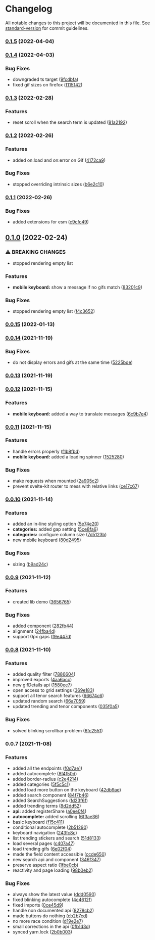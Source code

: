 # Changelog

All notable changes to this project will be documented in this file. See [standard-version](https://github.com/conventional-changelog/standard-version) for commit guidelines.

### [0.1.5](https://github.com/GauBen/svelte-tenor/compare/v0.1.4...v0.1.5) (2022-04-04)

### [0.1.4](https://github.com/GauBen/svelte-tenor/compare/v0.1.3...v0.1.4) (2022-04-03)


### Bug Fixes

* downgraded ts target ([9fcdbfa](https://github.com/GauBen/svelte-tenor/commit/9fcdbfabe5e8c749f24f2c14429ea61e9b641699))
* fixed gif sizes on firefox ([f115142](https://github.com/GauBen/svelte-tenor/commit/f11514257219476b9b2bbff9f314d05a06841ec6))

### [0.1.3](https://github.com/GauBen/svelte-tenor/compare/v0.1.2...v0.1.3) (2022-02-28)


### Features

* reset scroll when the search term is updated ([81a2192](https://github.com/GauBen/svelte-tenor/commit/81a219263392edec56180df318c1a69371b5cb21))

### [0.1.2](https://github.com/GauBen/svelte-tenor/compare/v0.1.1...v0.1.2) (2022-02-26)


### Features

* added on:load and on:error on Gif ([4172ca9](https://github.com/GauBen/svelte-tenor/commit/4172ca987919906489696ec657574ace9ff9585e))


### Bug Fixes

* stopped overriding intrinsic sizes ([b6e2c10](https://github.com/GauBen/svelte-tenor/commit/b6e2c1086ac98507541046a3f00b532508de440f))

### [0.1.1](https://github.com/GauBen/svelte-tenor/compare/v0.1.0...v0.1.1) (2022-02-26)


### Bug Fixes

* added extensions for esm ([c9cfc49](https://github.com/GauBen/svelte-tenor/commit/c9cfc49c96bd020ecc320ab89566f31175b81786))

## [0.1.0](https://github.com/GauBen/svelte-tenor/compare/v0.0.15...v0.1.0) (2022-02-24)


### ⚠ BREAKING CHANGES

* stopped rendering empty list

### Features

* **mobile keyboard:** show a message if no gifs match ([83201c9](https://github.com/GauBen/svelte-tenor/commit/83201c9c7ac2650be12dca9722ca4b2573ec4969))


### Bug Fixes

* stopped rendering empty list ([f4c3652](https://github.com/GauBen/svelte-tenor/commit/f4c36528806e585d80801ad5f6bd81a67b423765))

### [0.0.15](https://github.com/GauBen/svelte-tenor/compare/v0.0.14...v0.0.15) (2022-01-13)

### [0.0.14](https://github.com/GauBen/svelte-tenor/compare/v0.0.13...v0.0.14) (2021-11-19)


### Bug Fixes

* do not display errors and gifs at the same time ([5225bde](https://github.com/GauBen/svelte-tenor/commit/5225bdeb75595f2e8c8c150e1c98983654127c84))

### [0.0.13](https://github.com/GauBen/svelte-tenor/compare/v0.0.12...v0.0.13) (2021-11-19)

### [0.0.12](https://github.com/GauBen/svelte-tenor/compare/v0.0.11...v0.0.12) (2021-11-15)


### Features

* **mobile keyboard:** added a way to translate messages ([6c9b7e4](https://github.com/GauBen/svelte-tenor/commit/6c9b7e44010b68915bde17d721de8569736bbc80))

### [0.0.11](https://github.com/GauBen/svelte-tenor/compare/v0.0.10...v0.0.11) (2021-11-15)


### Features

* handle errors properly ([f1b8fbd](https://github.com/GauBen/svelte-tenor/commit/f1b8fbda8415908e31a6f8e3009f101bbe3075af))
* **mobile keyboard:** added a loading spinner ([1525280](https://github.com/GauBen/svelte-tenor/commit/152528049552e1b50f18c8b4423158eaae231f23))


### Bug Fixes

* make requests when mounted ([2a905c2](https://github.com/GauBen/svelte-tenor/commit/2a905c2deade361801547db68b855f18aaf6b50c))
* prevent svelte-kit router to mess with relative links ([ce17c67](https://github.com/GauBen/svelte-tenor/commit/ce17c675d203a280a127d54d8b4c5a3f58e3b04b))

### [0.0.10](https://github.com/GauBen/svelte-tenor/compare/v0.0.9...v0.0.10) (2021-11-14)


### Features

* added an in-line styling option ([5e74e20](https://github.com/GauBen/svelte-tenor/commit/5e74e209aae1e8b6110723da4542242327234f7e))
* **categories:** added gap setting ([5ce8fa6](https://github.com/GauBen/svelte-tenor/commit/5ce8fa6e80d3f7cc4cd4049c7863c0a58876f106))
* **categories:** configure column size ([7d5123b](https://github.com/GauBen/svelte-tenor/commit/7d5123bca15951b1be2fbb4b363a6c6c514d56a2))
* new mobile keyboard ([80d2495](https://github.com/GauBen/svelte-tenor/commit/80d24958cc688436a8b69b7c507817ebed00bc46))


### Bug Fixes

* sizing ([b9ad24c](https://github.com/GauBen/svelte-tenor/commit/b9ad24c3ca30e5d13b7b3353666f042151a8f9a2))

### [0.0.9](https://github.com/GauBen/svelte-tenor/compare/v0.0.8...v0.0.9) (2021-11-12)


### Features

* created lib demo ([3656765](https://github.com/GauBen/svelte-tenor/commit/3656765ccdab3df6aafab4619dbf1d322d86eec8))


### Bug Fixes

* added component ([282fb44](https://github.com/GauBen/svelte-tenor/commit/282fb449f129173ad5cd20b596887b09d3735d53))
* alignment ([24fba4d](https://github.com/GauBen/svelte-tenor/commit/24fba4d1871b0e04dc7790207d05de6b875de889))
* support 0px gaps ([f9e447d](https://github.com/GauBen/svelte-tenor/commit/f9e447d67ebbc537e9ae39d7a8b60fe9d0654bf0))

### [0.0.8](https://github.com/GauBen/svelte-tenor/compare/v0.0.7...v0.0.8) (2021-11-10)


### Features

* added quality filter ([7886604](https://github.com/GauBen/svelte-tenor/commit/7886604eeb1b72c4620a4cf78c899560bf2fa37a))
* improved exports ([4aa6acc](https://github.com/GauBen/svelte-tenor/commit/4aa6accfae5a04f12055630914607619938859ba))
* new gifDetails api ([1580ee7](https://github.com/GauBen/svelte-tenor/commit/1580ee76a9c69b0f0b33c72d14421b9baf49559d))
* open access to grid settings ([369e183](https://github.com/GauBen/svelte-tenor/commit/369e18378010ffddaca3e6f0c02903670331e515))
* support all tenor search features ([66674c6](https://github.com/GauBen/svelte-tenor/commit/66674c6694debf50793e0d7c0d08a9e05ebb1754))
* updated random search ([66a7059](https://github.com/GauBen/svelte-tenor/commit/66a7059be1fd98a94009b02cc5b2a8a5bd5074b0))
* updated trending and tenor components ([035f0a5](https://github.com/GauBen/svelte-tenor/commit/035f0a58c1a0e18332628e58fe0e88d0bf9cc710))


### Bug Fixes

* solved blinking scrollbar problem ([6fc2551](https://github.com/GauBen/svelte-tenor/commit/6fc2551f848715a060a859b4223a5023b3be5f0d))

### 0.0.7 (2021-11-08)


### Features

* added all the endpoints ([f0d7ae1](https://github.com/GauBen/svelte-tenor/commit/f0d7ae1fdcb6e5efcc061a21cff2a6c0840f9143))
* added autocomplete ([8f4f50d](https://github.com/GauBen/svelte-tenor/commit/8f4f50d6e71ec6ba55fa969a974f66bde0a005d7))
* added border-radius ([c2e4214](https://github.com/GauBen/svelte-tenor/commit/c2e4214b903825bbc424f22755e70b79220bf243))
* added categories ([5f5c5c1](https://github.com/GauBen/svelte-tenor/commit/5f5c5c1fcd68778fc3292a5245331169d83d10d4))
* added load more button on the keyboard ([42db9ae](https://github.com/GauBen/svelte-tenor/commit/42db9ae741d0b83c4bc6d8ee940588838f650ecd))
* added search component ([84f7b46](https://github.com/GauBen/svelte-tenor/commit/84f7b46db7bf0baf9099d3eb78d9226600a1aec3))
* added SearchSuggestions ([fd23f6f](https://github.com/GauBen/svelte-tenor/commit/fd23f6f25765c9aed1651194308db97cb98b2e83))
* added trending terms ([8d2dd52](https://github.com/GauBen/svelte-tenor/commit/8d2dd520e6e323cc87b005c097594e24dc6a07e7))
* **api:** added registerShare ([a0ee0f4](https://github.com/GauBen/svelte-tenor/commit/a0ee0f4fa38198f789a676177aaaa6160f0c4af7))
* **autocomplete:** added scrolling ([6f3ae36](https://github.com/GauBen/svelte-tenor/commit/6f3ae36b3fbc28bb0553be7908818dd50a0b8f5a))
* basic keyboard ([f15c411](https://github.com/GauBen/svelte-tenor/commit/f15c4113f06a6b269ffc359885ee74e1046f5320))
* conditional autocomplete ([2b51290](https://github.com/GauBen/svelte-tenor/commit/2b5129086f199e8bf053f4bea815f0abfaf1164c))
* keyboard navigation ([243fc8c](https://github.com/GauBen/svelte-tenor/commit/243fc8ca44af88a8a3dfeadf520daacb28e50262))
* list trending stickers and search ([51d8133](https://github.com/GauBen/svelte-tenor/commit/51d81330205511068a0f8c008b89341d2b264f18))
* load several pages ([c407a47](https://github.com/GauBen/svelte-tenor/commit/c407a47d315712a3cd985f15f98489ecabbf8e3d))
* load trending gifs ([6e02f04](https://github.com/GauBen/svelte-tenor/commit/6e02f0498ed57683315d480491bae99899b0547d))
* made the field content accessible ([ccde650](https://github.com/GauBen/svelte-tenor/commit/ccde6500d3e181ce32d200781e181f2f352eb676))
* new search api and component ([346f347](https://github.com/GauBen/svelte-tenor/commit/346f347734c8c6599dd5cfcbe925b7b2a7020f66))
* preserve aspect ratio ([1fbe0cb](https://github.com/GauBen/svelte-tenor/commit/1fbe0cbbd05dce188cd08afae413b7f416c60efc))
* reactivity and page loading ([98b0eb2](https://github.com/GauBen/svelte-tenor/commit/98b0eb21994b5d59124d9732674df9c8d1840a04))


### Bug Fixes

* always show the latest value ([ddd0590](https://github.com/GauBen/svelte-tenor/commit/ddd0590e1dcdba55e0cd70c7ab973aef142c51c2))
* fixed blinking autocomplete ([4c4612f](https://github.com/GauBen/svelte-tenor/commit/4c4612f2da25d5cb6c01a4220d3a0a8af0e4a0ae))
* fixed imports ([0ce45d9](https://github.com/GauBen/svelte-tenor/commit/0ce45d9776f378d090abc8ce18fcd38476f8564e))
* handle non documented api ([8278cb2](https://github.com/GauBen/svelte-tenor/commit/8278cb25a9ff410acb008c2919060e793049c518))
* made buttons do nothing ([cb2b7cd](https://github.com/GauBen/svelte-tenor/commit/cb2b7cd1ed649e40489fab0bff531aa920d2ec97))
* no more race condition ([d19e2e7](https://github.com/GauBen/svelte-tenor/commit/d19e2e77a1ef336cef263b02f0557ba194b556d3))
* small corrections in the api ([0fb1d3d](https://github.com/GauBen/svelte-tenor/commit/0fb1d3df16c64c27c0fe3cd63dc94ce2a2bfa084))
* synced yarn.lock ([2b0b003](https://github.com/GauBen/svelte-tenor/commit/2b0b003bbc1071e79008245d8fa8b0ab73ef9124))
